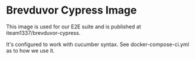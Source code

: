 # Brevduvor Cypress Image

This image is used for our E2E suite and is published at iteam1337/brevduvor-cypress.

It's configured to work with cucumber syntax. See docker-compose-ci.yml as to how we use it.
